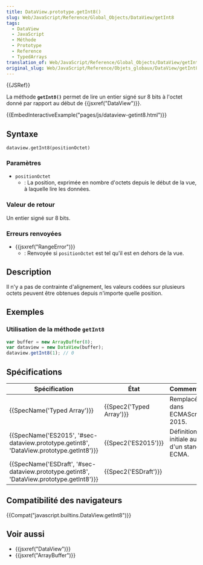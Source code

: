 ```yaml
---
title: DataView.prototype.getInt8()
slug: Web/JavaScript/Reference/Global_Objects/DataView/getInt8
tags:
  - DataView
  - JavaScript
  - Méthode
  - Prototype
  - Reference
  - TypedArrays
translation_of: Web/JavaScript/Reference/Global_Objects/DataView/getInt8
original_slug: Web/JavaScript/Reference/Objets_globaux/DataView/getInt8
---
```

{{JSRef}}

La méthode **`getInt8()`** permet de lire un entier signé sur 8 bits à l'octet donné par rapport au début de {{jsxref("DataView")}}.

{{EmbedInteractiveExample("pages/js/dataview-getint8.html")}}

## Syntaxe

    dataview.getInt8(positionOctet)

### Paramètres

- `positionOctet`
  - : La position, exprimée en nombre d'octets depuis le début de la vue, à laquelle lire les données.

### Valeur de retour

Un entier signé sur 8 bits.

### Erreurs renvoyées

- {{jsxref("RangeError")}}
  - : Renvoyée si `positionOctet` est tel qu'il est en dehors de la vue.

## Description

Il n'y a pas de contrainte d'alignement, les valeurs codées sur plusieurs octets peuvent être obtenues depuis n'importe quelle position.

## Exemples

### Utilisation de la méthode `getInt8`

```js
var buffer = new ArrayBuffer(8);
var dataview = new DataView(buffer);
dataview.getInt8(1); // 0
```

## Spécifications

| Spécification                                                                                                        | État                             | Commentaires                                    |
| -------------------------------------------------------------------------------------------------------------------- | -------------------------------- | ----------------------------------------------- |
| {{SpecName('Typed Array')}}                                                                                 | {{Spec2('Typed Array')}} | Remplacée dans ECMAScript 2015.                 |
| {{SpecName('ES2015', '#sec-dataview.prototype.getint8', 'DataView.prototype.getInt8')}} | {{Spec2('ES2015')}}         | Définition initiale au sein d'un standard ECMA. |
| {{SpecName('ESDraft', '#sec-dataview.prototype.getint8', 'DataView.prototype.getInt8')}} | {{Spec2('ESDraft')}}     |                                                 |

## Compatibilité des navigateurs

{{Compat("javascript.builtins.DataView.getInt8")}}

## Voir aussi

- {{jsxref("DataView")}}
- {{jsxref("ArrayBuffer")}}
